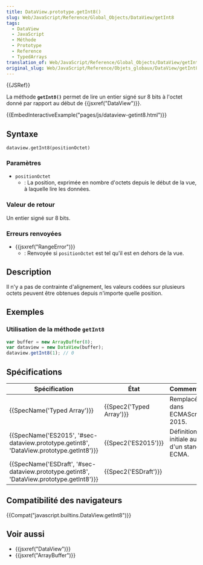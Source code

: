 ```yaml
---
title: DataView.prototype.getInt8()
slug: Web/JavaScript/Reference/Global_Objects/DataView/getInt8
tags:
  - DataView
  - JavaScript
  - Méthode
  - Prototype
  - Reference
  - TypedArrays
translation_of: Web/JavaScript/Reference/Global_Objects/DataView/getInt8
original_slug: Web/JavaScript/Reference/Objets_globaux/DataView/getInt8
---
```

{{JSRef}}

La méthode **`getInt8()`** permet de lire un entier signé sur 8 bits à l'octet donné par rapport au début de {{jsxref("DataView")}}.

{{EmbedInteractiveExample("pages/js/dataview-getint8.html")}}

## Syntaxe

    dataview.getInt8(positionOctet)

### Paramètres

- `positionOctet`
  - : La position, exprimée en nombre d'octets depuis le début de la vue, à laquelle lire les données.

### Valeur de retour

Un entier signé sur 8 bits.

### Erreurs renvoyées

- {{jsxref("RangeError")}}
  - : Renvoyée si `positionOctet` est tel qu'il est en dehors de la vue.

## Description

Il n'y a pas de contrainte d'alignement, les valeurs codées sur plusieurs octets peuvent être obtenues depuis n'importe quelle position.

## Exemples

### Utilisation de la méthode `getInt8`

```js
var buffer = new ArrayBuffer(8);
var dataview = new DataView(buffer);
dataview.getInt8(1); // 0
```

## Spécifications

| Spécification                                                                                                        | État                             | Commentaires                                    |
| -------------------------------------------------------------------------------------------------------------------- | -------------------------------- | ----------------------------------------------- |
| {{SpecName('Typed Array')}}                                                                                 | {{Spec2('Typed Array')}} | Remplacée dans ECMAScript 2015.                 |
| {{SpecName('ES2015', '#sec-dataview.prototype.getint8', 'DataView.prototype.getInt8')}} | {{Spec2('ES2015')}}         | Définition initiale au sein d'un standard ECMA. |
| {{SpecName('ESDraft', '#sec-dataview.prototype.getint8', 'DataView.prototype.getInt8')}} | {{Spec2('ESDraft')}}     |                                                 |

## Compatibilité des navigateurs

{{Compat("javascript.builtins.DataView.getInt8")}}

## Voir aussi

- {{jsxref("DataView")}}
- {{jsxref("ArrayBuffer")}}
